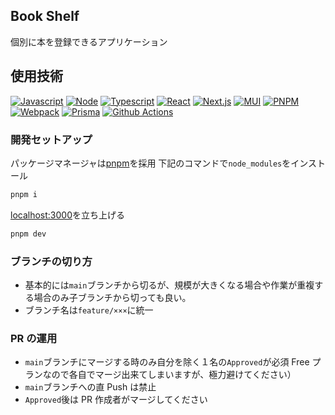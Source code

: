 ## Book Shelf

個別に本を登録できるアプリケーション

## 使用技術

[![Javascript](https://img.shields.io/badge/javascript-language-dimgray?style=for-the-badge&logo=javascript)](https://developer.mozilla.org/en-US/docs/Web/JavaScript)
[![Node](https://img.shields.io/badge/node.js-language-dimgray?style=for-the-badge&logo=node.js)](https://nodejs.org/ja/)
[![Typescript](https://img.shields.io/badge/typescript-javascript_type_definitions-dimgray?style=for-the-badge&logo=typescript)](https://www.typescriptlang.org)
[![React](https://img.shields.io/badge/react-ui_javascript_liblary-dimgray?style=for-the-badge&logo=react)](https://ja.reactjs.org/)
[![Next.js](https://img.shields.io/badge/next.js-react_framework-dimgray?style=for-the-badge&logo=next.js)](https://nextjs.org/)
[![MUI](https://img.shields.io/badge/mui-ui_component_library-dimgray?style=for-the-badge&logo=mui)](https://mui.com/)
[![PNPM](https://img.shields.io/badge/pnpm-package_manager-dimgray?style=for-the-badge&logo=pnpm)](https://pnpm.io/ja/)
[![Webpack](https://img.shields.io/badge/webpack-javascript_bundler-dimgray.svg?style=for-the-badge&logo=webpack)](https://webpack.js.org/)
[![Prisma](https://img.shields.io/badge/prisma-ORM-dimgray.svg?style=for-the-badge&logo=prisma)](https://www.prisma.io/)
[![Github Actions](https://img.shields.io/badge/github_actions-ci/cd-dimgray?style=for-the-badge&logo=github)](https://github.com/features/actions)

### 開発セットアップ

パッケージマネージャは[pnpm](https://pnpm.io/ja/installation)を採用
下記のコマンドで`node_modules`をインストール

```bash
pnpm i
```

[localhost:3000](http://localhost:3000)を立ち上げる

```bash
pnpm dev
```

### ブランチの切り方

- 基本的には`main`ブランチから切るが、規模が大きくなる場合や作業が重複する場合のみ子ブランチから切っても良い。
- ブランチ名は`feature/×××`に統一

### PR の運用

- `main`ブランチにマージする時のみ自分を除く１名の`Approved`が必須
  Free プランなので各自でマージ出来てしまいますが、極力避けてください）
- `main`ブランチへの直 Push は禁止
- `Approved`後は PR 作成者がマージしてください
